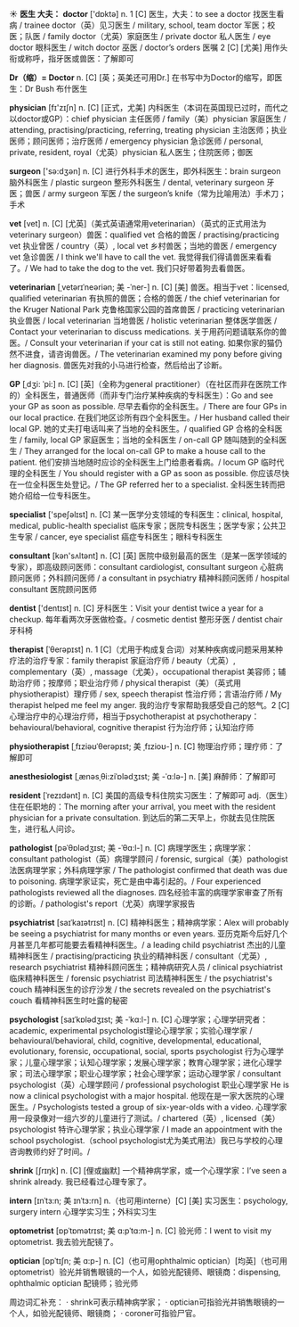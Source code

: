 ☀ <span class="category">**医生 大夫：**</span>
<span class="vocabulary">**doctor**</span> ['dɒktə] 
<span class="definition">n. 1 [C] 医生，大夫：</span>to see a doctor 找医生看病 / trainee doctor（英）见习医生 / military, school, team doctor 军医；校医；队医 / family doctor（尤英）家庭医生 / private doctor 私人医生 / eye doctor 眼科医生 / witch doctor 巫医 / doctor’s orders 医嘱 <span class="definition">2 [C] [尤美] 用作头衔或称呼，指牙医或兽医：</span>了解即可

<span class="vocabulary">**Dr（缩）= Doctor**</span> 
<span class="definition">n. [C] [英；英美还可用Dr.] 在书写中为Doctor的缩写，即医生：</span>Dr Bush 布什医生

<span class="vocabulary">**physician**</span> [fɪ'zɪʃn] 
<span class="definition">n. [C] [正式，尤美] 内科医生（本词在英国现已过时，而代之以doctor或GP）：</span>chief physician 主任医师 / family（美）physician 家庭医生 / attending, practising/practicing, referring, treating physician 主治医师；执业医师；顾问医师；治疗医师 / emergency physician 急诊医师 / personal, private, resident, royal（尤英）physician 私人医生；住院医师；御医

<span class="vocabulary">**surgeon**</span> ['sə:dӡən] 
<span class="definition">n. [C] 进行外科手术的医生，即外科医生：</span>brain surgeon 脑外科医生 / plastic surgeon 整形外科医生 / dental, veterinary surgeon 牙医；兽医 / army surgeon 军医 / the surgeon’s knife（常为比喻用法）手术刀；手术
                      
<span class="vocabulary">**vet**</span> [vet]
<span class="definition">n. [C] [尤英]（美式英语通常用veterinarian）（英式的正式用法为veterinary surgeon）兽医：</span>qualified vet 合格的兽医 / practising/practicing vet 执业曾医 / country（英）, local vet 乡村兽医；当地的兽医 / emergency vet 急诊兽医 / I think we'll have to call the vet. 我觉得我们得请兽医来看看了。/ We had to take the dog to the vet. 我们只好带着狗去看兽医。
           
<span class="vocabulary">**veterinarian**</span> [ˌvetərɪˈneəriən; 美 -ˈner-]
<span class="definition">n. [C] [美] 兽医。相当于vet：</span>licensed, qualified veterinarian 有执照的兽医；合格的兽医 / the chief veterinarian for the Kruger National Park 克鲁格国家公园的首席兽医 / practicing veterinarian 执业兽医 / local veterinarian 当地兽医 / holistic veterinarian 整体医学兽医 / Contact your veterinarian to discuss medications. 关于用药问题请联系你的兽医。/ Consult your veterinarian if your cat is still not eating. 如果你家的猫仍然不进食，请咨询兽医。/ The veterinarian examined my pony before giving her diagnosis. 兽医先对我的小马进行检查，然后给出了诊断。

<span class="vocabulary">**GP**</span> [ˌdʒi: ˈpi:]
<span class="definition">n. [C] [英]（全称为general practitioner）（在社区而非在医院工作的）全科医生，普通医师（而非专门治疗某种疾病的专科医生）：</span>Go and see your GP as soon as possible. 尽早去看你的全科医生。/ There are four GPs in our local practice. 在我们地区诊所有四个全科医生。/ Her husband called their local GP. 她的丈夫打电话叫来了当地的全科医生。/ qualified GP 合格的全科医生 / family, local GP 家庭医生；当地的全科医生 / on-call GP 随叫随到的全科医生 / They arranged for the local on-call GP to make a house call to the patient. 他们安排当地随时应诊的全科医生上门给患者看病。/ locum GP 临时代理的全科医生 / You should register with a GP as soon as possible. 你应该尽快在一位全科医生处登记。/ The GP referred her to a specialist. 全科医生转而把她介绍给一位专科医生。

<span class="vocabulary">**specialist**</span> ['speʃəlɪst] 
<span class="definition">n. [C] 某一医学分支领域的专科医生：</span>clinical, hospital, medical, public-health specialist 临床专家；医院专科医生；医学专家；公共卫生专家 / cancer, eye specialist 癌症专科医生；眼科专科医生

<span class="vocabulary">**consultant**</span> [kən'sʌltənt] 
<span class="definition">n. [C] [英] 医院中级别最高的医生（是某一医学领域的专家），即高级顾问医师：</span>consultant cardiologist, consultant surgeon 心脏病顾问医师；外科顾问医师 / a consultant in psychiatry 精神科顾问医师 / hospital consultant 医院顾问医师

<span class="vocabulary">**dentist**</span> ['dentɪst] 
<span class="definition">n. [C] 牙科医生：</span>Visit your dentist twice a year for a checkup. 每年看两次牙医做检查。/ cosmetic dentist 整形牙医 / dentist chair 牙科椅 
           
<span class="vocabulary">**therapist**</span> [ˈθerəpɪst]
<span class="definition">n. 1 [C]（尤用于构成复合词）对某种疾病或问题采用某种疗法的治疗专家：</span>family therapist 家庭治疗师 / beauty（尤英）, complementary（英）, massage（尤美），occupational therapist 美容师；辅助治疗师；按摩师；职业治疗师 / physical therapist（美）（英式用physiotherapist）理疗师 / sex, speech therapist 性治疗师；言语治疗师 / My therapist helped me feel my anger. 我的治疗专家帮助我感受自己的怒气。<span class="definition">2 [C] 心理治疗中的心理治疗师，相当于psychotherapist at psychotherapy：</span>behavioural/behavioral, cognitive therapist 行为治疗师；认知治疗师
                      
<span class="vocabulary">**physiotherapist**</span> [ˌfɪziəʊˈθerəpɪst; 美 ˌfɪzioʊ-]
<span class="definition">n. [C] 物理治疗师；理疗师：</span>了解即可

<span class="vocabulary">**anesthesiologist**</span> [ˌænəsˌθi:ziˈɒlədʒɪst; 美 -ˈɑ:lə-]
<span class="definition">n. [美] 麻醉师：</span>了解即可
           
<span class="vocabulary">**resident**</span> [ˈrezɪdənt]
<span class="definition">n. [C] 美国的高级专科住院实习医生：</span>了解即可 <span class="definition">adj.（医生）住在任职地的：</span>The morning after your arrival, you meet with the resident physician for a private consultation. 到达后的第二天早上，你就去见住院医生，进行私人问诊。
           
<span class="vocabulary">**pathologist**</span> [pəˈθɒlədʒɪst; 美 -ˈθɑ:l-]
<span class="definition">n. [C] 病理学医生；病理学家：</span>consultant pathologist（英）病理学顾问 / forensic, surgical（美）pathologist 法医病理学家；外科病理学家 / The pathologist confirmed that death was due to poisoning. 病理学家证实，死亡是由中毒引起的。/ Four experienced pathologists reviewed all the diagnoses. 四名经验丰富的病理学家审查了所有的诊断。/ pathologist's report（尤英）病理学家报告
           
<span class="vocabulary">**psychiatrist**</span> [saɪˈkaɪətrɪst]
<span class="definition">n. [C] 精神科医生；精神病学家：</span>Alex will probably be seeing a psychiatrist for many months or even years. 亚历克斯今后好几个月甚至几年都可能要去看精神科医生。/ a leading child psychiatrist 杰出的儿童精神科医生 / practising/practicing 执业的精神科医 / consultant（尤英）, research psychiatrist 精神科顾问医生；精神病研究人员 / clinical psychiatrist 临床精神科医生 / forensic psychiatrist 司法精神科医生 / the psychiatrist's couch 精神科医生的诊疗沙发 / the secrets revealed on the psychiatrist's couch 看精神科医生时吐露的秘密
           
<span class="vocabulary">**psychologist**</span> [saɪˈkɒlədʒɪst; 美 -ˈkɑ:l-]
<span class="definition">n. [C] 心理学家；心理学研究者：</span>academic, experimental psychologist理论心理学家；实验心理学家 / behavioural/behavioral, child, cognitive, developmental, educational, evolutionary, forensic, occupational, social, sports psychologist 行为心理学家；儿童心理学家；认知心理学家；发展心理学家；教育心理学家；进化心理学家；司法心理学家；职业心理学家；社会心理学家；运动心理学家 / consultant psychologist（英）心理学顾问 / professional psychologist 职业心理学家 He is now a clinical psychologist with a major hospital. 他现在是一家大医院的心理医生。/ Psychologists tested a group of six-year-olds with a video. 心理学家用一段录像对一组六岁的儿童进行了测试。/ chartered（英）, licensed（美）psychologist 特许心理学家；执业心理学家 / I made an appointment with the school psychologist.（school psychologist尤为美式用法）我已与学校的心理咨询教师约好了时间。/

<span class="vocabulary">**shrink**</span> [ʃrɪŋk] 
<span class="definition">n. [C] [俚或幽默] 一个精神病学家，或一个心理学家：</span>I’ve seen a shrink already. 我已经看过心理专家了。
           
<span class="vocabulary">**intern**</span> [ɪnˈtɜ:n; 美 ɪnˈtɜ:rn]
<span class="definition">n.（也可用interne）[C] [美] 实习医生：</span>psychology, surgery intern 心理学实习生；外科实习生
          
<span class="vocabulary">**optometrist**</span> [ɒpˈtɒmətrɪst; 美 ɑ:pˈtɑ:m-]
<span class="definition">n. [C] 验光师：</span>I went to visit my optometrist. 我去验光配镜了。

<span class="vocabulary">**optician**</span> [ɒpˈtɪʃn; 美 ɑ:p-]
<span class="definition">n. [C]（也可用ophthalmic optician）[均英]（也可用optometrist）验光并销售眼镜的一个人，如验光配镜师、眼镜商：</span>dispensing, ophthalmic optician 配镜师；验光师

周边词汇补充：
· shrink可表示精神病学家；
· optician可指验光并销售眼镜的一个人，如验光配镜师、眼镜商；
· coroner可指验尸官。

